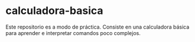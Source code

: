 # calculadora-basica
Este repositorio es a modo de práctica. Consiste en una calculadora básica para aprender e interpretar comandos poco complejos. 
